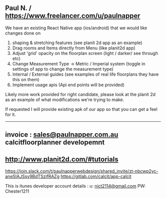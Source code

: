 Paul N. / https://www.freelancer.com/u/paulnapper
------------------------------------------------------------------------------------------------
We have an existing React Native app (ios/android) that we would like changes done on

1. shaping & stretching features (see planit 2d app as an example)
2. Drag rooms and Items directly from Menu (like planit2d app)
3. Adjust 'grid' opacity on the floorplan screen (light / darker/ see through etc)
4. Change Measurement Type -> Metric / Imperial system
(toggle in settings of app to change the measurement type)
5. Internal / External guides (see examples of real life floorplans they have this on them)
6. Implement usage apis (Api end points will be provided)

Likely more work provided for right candidate, please look at the planit 2d as an example of what modifications we're trying to make.

If requested I will provide existing apk of our app so that you can get a feel for it.

-------------------------------------------------------------------------------------------------
invoice : 	sales@paulnapper.com.au
		calcitfloorplanner developemnt
-------------------------------------------------------------------------------------------------
http://www.planit2d.com/#tutorials
-------------------------------------------------------------------------------------------------
https://join.slack.com/t/paulnapperwebdesign/shared_invite/zt-nbcwp2yc-aneSIAJSsy9BdTSzifRAZg
https://gitlab.com/calcit/app-calcit

This is itunes developer account details : u: nict2114@gmail.com  PW: Chester1211
